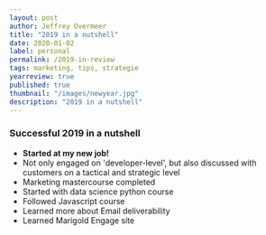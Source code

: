 ```yaml
---
layout: post
author: Jeffrey Overmeer
title: "2019 in a nutshell"
date: 2020-01-02
label: personal
permalink: /2019-in-review
tags: marketing, tips, strategie
yearreview: true
published: true
thumbnail: "/images/newyear.jpg"
description: "2019 in a nutshell"
---
```


### Successful 2019 in a nutshell
- <b>Started at my new job! </b>
- Not only engaged on 'developer-level', but also discussed with customers on a tactical and strategic level
- Marketing mastercourse completed
- Started with data science python course
- Followed Javascript course
- Learned more about Email deliverability
- Learned Marigold Engage site

